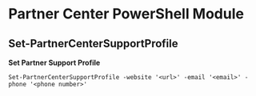 # Partner Center PowerShell Module #

## Set-PartnerCenterSupportProfile ##

**Set Partner Support Profile**

    Set-PartnerCenterSupportProfile -website '<url>' -email '<email>' -phone '<phone number>'
